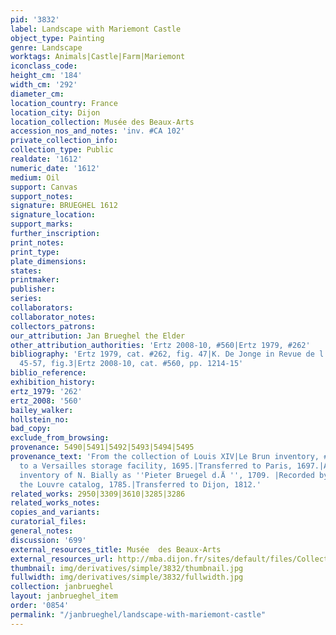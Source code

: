 ```yaml
---
pid: '3832'
label: Landscape with Mariemont Castle
object_type: Painting
genre: Landscape
worktags: Animals|Castle|Farm|Mariemont
iconclass_code:
height_cm: '184'
width_cm: '292'
diameter_cm:
location_country: France
location_city: Dijon
location_collection: Musée des Beaux-Arts
accession_nos_and_notes: 'inv. #CA 102'
private_collection_info:
collection_type: Public
realdate: '1612'
numeric_date: '1612'
medium: Oil
support: Canvas
support_notes:
signature: BRUEGHEL 1612
signature_location:
support_marks:
further_inscription:
print_notes:
print_type:
plate_dimensions:
states:
printmaker:
publisher:
series:
collaborators:
collaborator_notes:
collectors_patrons:
our_attribution: Jan Brueghel the Elder
other_attribution_authorities: 'Ertz 2008-10, #560|Ertz 1979, #262'
bibliography: 'Ertz 1979, cat. #262, fig. 47|K. De Jonge in Revue de l''art 149 (2005),
  45-57, fig.3|Ertz 2008-10, cat. #560, pp. 1214-15'
biblio_reference:
exhibition_history:
ertz_1979: '262'
ertz_2008: '560'
bailey_walker:
hollstein_no:
bad_copy:
exclude_from_browsing:
provenance: 5490|5491|5492|5493|5494|5495
provenance_text: 'From the collection of Louis XIV|Le Brun inventory, #355, 1683.|Moved
  to a Versailles storage facility, 1695.|Transferred to Paris, 1697.|Appears in the
  inventory of N. Bially as ''Pieter Bruegel d.Ä '', 1709. |Recorded by Duplesis in
  the Louvre catalog, 1785.|Transferred to Dijon, 1812.'
related_works: 2950|3309|3610|3285|3286
related_works_notes:
copies_and_variants:
curatorial_files:
general_notes:
discussion: '699'
external_resources_title: Musée  des Beaux-Arts
external_resources_url: http://mba.dijon.fr/sites/default/files/Collections/pdf/brueghel_de_velours_mariemont.pdf
thumbnail: img/derivatives/simple/3832/thumbnail.jpg
fullwidth: img/derivatives/simple/3832/fullwidth.jpg
collection: janbrueghel
layout: janbrueghel_item
order: '0854'
permalink: "/janbrueghel/landscape-with-mariemont-castle"
---
```

